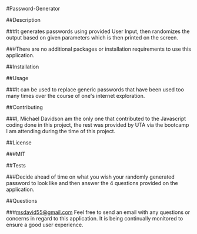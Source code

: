 #Password-Generator

##Description

###It generates passwords using provided User Input, then randomizes the output based on given parameters which is then printed on the screen.

###There are no additional packages or installation requirements to use this application.

##Installation

##Usage

###It can be used to replace generic passwords that have been used too many times over the course of one's internet exploration.

##Contributing

###I, Michael Davidson am the only one that contributed to the Javascript coding done in this project, the rest was provided by UTA via the bootcamp I am attending during the time of this project.

##License

###MIT

##Tests

###Decide ahead of time on what you wish your randomly generated password to look like and then answer the 4 questions provided on the application.

##Questions

###msdavid55@gmail.com Feel free to send an email with any questions or concerns in regard to this application. It is being continually monitored to ensure a good user experience.

